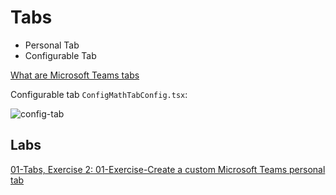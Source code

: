 # Tabs

-   Personal Tab
-   Configurable Tab

[What are Microsoft Teams tabs](https://docs.microsoft.com/en-us/microsoftteams/platform/tabs/what-are-tabs)

Configurable tab `ConfigMathTabConfig.tsx`:

![config-tab](_images/configurable-tab.jpg)

## Labs

[01-Tabs, Exercise 2: 01-Exercise-Create a custom Microsoft Teams personal tab](../../../Labs/4-Teams/01-Tabs/02-Exercise-Create%20a%20custom%20Microsoft%20Teams%20channel%20tab.md)